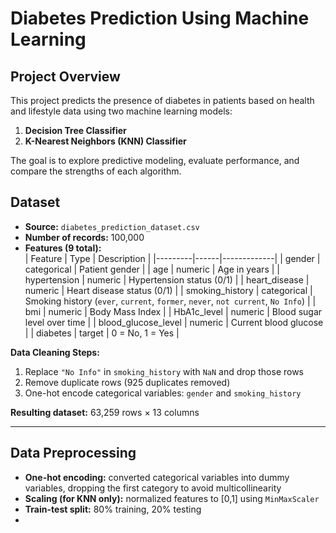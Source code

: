 # Diabetes Prediction Using Machine Learning

## **Project Overview**
This project predicts the presence of diabetes in patients based on health and lifestyle data using two machine learning models:

1. **Decision Tree Classifier** 
2. **K-Nearest Neighbors (KNN) Classifier** 

The goal is to explore predictive modeling, evaluate performance, and compare the strengths of each algorithm.
## **Dataset**
- **Source:** `diabetes_prediction_dataset.csv`  
- **Number of records:** 100,000  
- **Features (9 total):**  
| Feature | Type | Description |
|---------|------|-------------|
| gender | categorical | Patient gender |
| age | numeric | Age in years |
| hypertension | numeric | Hypertension status (0/1) |
| heart_disease | numeric | Heart disease status (0/1) |
| smoking_history | categorical | Smoking history (`ever`, `current`, `former`, `never`, `not current`, `No Info`) |
| bmi | numeric | Body Mass Index |
| HbA1c_level | numeric | Blood sugar level over time |
| blood_glucose_level | numeric | Current blood glucose |
| diabetes | target | 0 = No, 1 = Yes |

**Data Cleaning Steps:**
1. Replace `"No Info"` in `smoking_history` with `NaN` and drop those rows  
2. Remove duplicate rows (925 duplicates removed)  
3. One-hot encode categorical variables: `gender` and `smoking_history`  

**Resulting dataset:** 63,259 rows × 13 columns

---

## **Data Preprocessing**
- **One-hot encoding:** converted categorical variables into dummy variables, dropping the first category to avoid multicollinearity  
- **Scaling (for KNN only):** normalized features to [0,1] using `MinMaxScaler`  
- **Train-test split:** 80% training, 20% testing
- 
